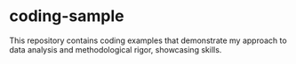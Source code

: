 # coding-sample
This repository contains coding examples that demonstrate my approach to data analysis and methodological rigor, showcasing skills.
